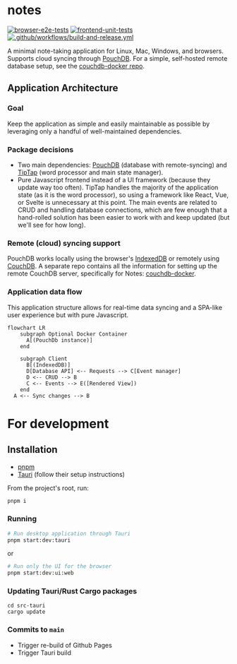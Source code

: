 # notes

[![browser-e2e-tests](https://github.com/ste163/notes/actions/workflows/run-e2e.yml/badge.svg)](https://github.com/ste163/notes/actions/workflows/run-e2e.yml) [![frontend-unit-tests](https://github.com/ste163/notes/actions/workflows/run-unit-tests.yml/badge.svg)](https://github.com/ste163/notes/actions/workflows/run-unit-tests.yml)
[![.github/workflows/build-and-release.yml](https://github.com/ste163/notes/actions/workflows/build-and-release.yml/badge.svg?branch=main)](https://github.com/ste163/notes/actions/workflows/build-and-release.yml)

A minimal note-taking application for Linux, Mac, Windows, and browsers. Supports cloud syncing through [PouchDB](https://pouchdb.com/). For a simple, self-hosted remote database setup, see the [couchdb-docker repo](https://github.com/ste163/couchdb-docker).

## Application Architecture

### Goal

Keep the application as simple and easily maintainable as possible by leveraging only a handful of well-maintained dependencies.

### Package decisions

- Two main dependencies: [PouchDB](https://pouchdb.com/) (database with remote-syncing) and [TipTap](https://tiptap.dev/) (word processor and main state manager).
- Pure Javascript frontend instead of a UI framework (because they update way too often). TipTap handles the majority of the application state (as it is the word processor), so using a framework like React, Vue, or Svelte is unnecessary at this point. The main events are related to CRUD and handling database connections, which are few enough that a hand-rolled solution has been easier to work with and keep updated (but we'll see for how long).

### Remote (cloud) syncing support

PouchDB works locally using the browser's [IndexedDB](https://developer.mozilla.org/en-US/docs/Web/API/IndexedDB_API) or remotely using [CouchDB](https://couchdb.apache.org/). A separate repo contains all the information for setting up the remote CouchDB server, specifically for Notes: [couchdb-docker](https://github.com/ste163/couchdb-docker).

### Application data flow

This application structure allows for real-time data syncing and a SPA-like user experience but with pure Javascript.

```mermaid
flowchart LR
    subgraph Optional Docker Container
      A[(PouchDb instance)]
    end

    subgraph Client
      B[(IndexedDB)]
      D[Database API] <-- Requests --> C[Event manager]
      D <-- CRUD --> B
      C <-- Events --> E([Rendered View])
    end
  A <-- Sync changes --> B
```

# For development

## Installation

- [pnpm](https://pnpm.io/)
- [Tauri](https://tauri.app/) (follow their setup instructions)

From the project's root, run:

```bash
pnpm i
```

### Running

```bash
# Run desktop application through Tauri
pnpm start:dev:tauri
```

or

```bash
# Run only the UI for the browser
pnpm start:dev:ui:web
```

### Updating Tauri/Rust Cargo packages

```
cd src-tauri
cargo update
```

### Commits to `main`

- Trigger re-build of Github Pages
- Trigger Tauri build
